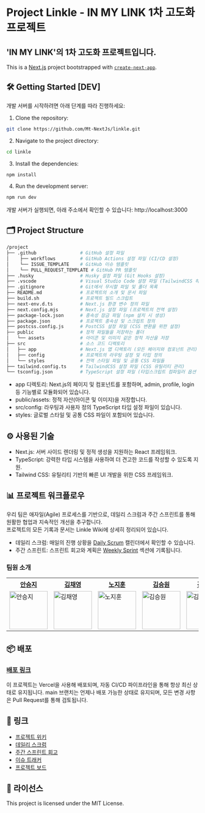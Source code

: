 # Project Linkle - IN MY LINK 1차 고도화 프로젝트

## 'IN MY LINK'의 1차 고도화 프로젝트입니다.

This is a [Next.js](https://nextjs.org) project bootstrapped with [`create-next-app`](https://nextjs.org/docs/app/api-reference/cli/create-next-app).

## 🛠️ Getting Started [DEV]

개발 서버를 시작하려면 아래 단계를 따라 진행하세요:

1. Clone the repository:

```bash
git clone https://github.com/Mt-NextJs/linkle.git
```

2. Navigate to the project directory:

```bash
cd linkle
```

3. Install the dependencies:

```bash
npm install
```

4. Run the development server:

```bash
npm run dev
```

개발 서버가 실행되면, 아래 주소에서 확인할 수 있습니다:
http://localhost:3000

## 🗂️ Project Structure

```bash
/project
├── .github                # GitHub 설정 파일
│    ├── workflows         # GitHub Actions 설정 파일 (CI/CD 설정)
│    └── ISSUE_TEMPLATE    # GitHub 이슈 템플릿
│    └── PULL_REQUEST_TEMPLATE # GitHub PR 템플릿
├── .husky                 # Husky 설정 파일 (Git Hooks 설정)
├── .vscode                # Visual Studio Code 설정 파일 (TailwindCSS 하이라이트 애드온 포함)
├── .gitignore             # Git에서 무시할 파일 및 폴더 목록
├── README.md              # 프로젝트의 소개 및 문서 파일
├── build.sh               # 프로젝트 빌드 스크립트
├── next-env.d.ts          # Next.js 환경 변수 정의 파일
├── next.config.mjs        # Next.js 설정 파일 (프로젝트의 전역 설정)
├── package-lock.json      # 종속성 잠금 파일 (npm 설치 시 생성)
├── package.json           # 프로젝트 종속성 및 스크립트 정의
├── postcss.config.js      # PostCSS 설정 파일 (CSS 변환을 위한 설정)
├── public                 # 정적 파일들을 저장하는 폴더
│   └── assets             # 아이콘 및 이미지 같은 정적 자산을 저장
├── src                    # 소스 코드 디렉토리
│   ├── app                # Next.js 앱 디렉토리 (모든 페이지와 컴포넌트 관리)
│   ├── config             # 프로젝트의 라우팅 설정 및 타입 정의
│   └── styles             # 전역 스타일 파일 및 공통 CSS 파일들
├── tailwind.config.ts     # TailwindCSS 설정 파일 (CSS 유틸리티 관리)
└── tsconfig.json          # TypeScript 설정 파일 (타입스크립트 컴파일러 옵션 정의)
```

- app 디렉토리: Next.js의 페이지 및 컴포넌트를 포함하며, admin, profile, login 등 기능별로 모듈화되어 있습니다.
- public/assets: 정적 자산(아이콘 및 이미지)을 저장합니다.
- src/config: 라우팅과 사용자 정의 TypeScript 타입 설정 파일이 있습니다.
- styles: 글로벌 스타일 및 공통 CSS 파일이 포함되어 있습니다.

## ⚙️ 사용된 기술

- Next.js: 서버 사이드 렌더링 및 정적 생성을 지원하는 React 프레임워크.
- TypeScript: 강력한 타입 시스템을 사용하여 더 견고한 코드를 작성할 수 있도록 지원.
- Tailwind CSS: 유틸리티 기반의 빠른 UI 개발을 위한 CSS 프레임워크.

## 📊 프로젝트 워크플로우

우리 팀은 애자일(Agile) 프로세스를 기반으로, 데일리 스크럼과 주간 스프린트를 통해 원활한 협업과 지속적인 개선을 추구합니다.<br/>프로젝트의 모든 기록과 문서는 Linkle Wiki에 상세히 정리되어 있습니다.

- 데일리 스크럼: 매일의 진행 상황을 [Daily Scrum](https://github.com/Mt-NextJs/linkle/wiki#-daily-scrum) 캘린더에서 확인할 수 있습니다.
- 주간 스프린트: 스프린트 회고와 계획은 [Weekly Sprint](https://github.com/Mt-NextJs/linkle/wiki#-weekly-sprint-discussion) 섹션에 기록됩니다.

### 팀원 소개

<div align="center">
  <table>
    <tr>
      <th><a href="https://github.com/s-ja">안승지</a></th>
      <th><a href="https://github.com/cchaeyoung">김채영</a></th>
      <th><a href="https://github.com/Defor721">노지훈</a></th>
      <th><a href="https://github.com/lumpenop">김승원</a></th>
      <th><a href="https://github.com/wynter24">김민경</a></th>
    </tr>
    <tr>
      <td><img src="https://github.com/s-ja.png" width="100" height="100" alt="안승지"></td>
      <td><img src="https://github.com/cchaeyoung.png" width="100" height="100" alt="김채영"></td>
      <td><img src="https://github.com/Defor721.png" width="100" height="100" alt="노지훈"></td>
      <td><img src="https://github.com/lumpenop.png" width="100" height="100" alt="김승원"></td>
      <td><img src="https://github.com/wynter24.png" width="100" height="100" alt="김민경"></td>
    </tr>
  </table>
</div>

## 📦 배포

### [배포 링크](https://linkle-nine.vercel.app/)

이 프로젝트는 Vercel을 사용해 배포되며, 자동 CI/CD 파이프라인을 통해 항상 최신 상태로 유지됩니다. main 브랜치는 언제나 배포 가능한 상태로 유지되며, 모든 변경 사항은 Pull Request를 통해 검토됩니다.

## 🔗 링크

- [프로젝트 위키](https://github.com/Mt-NextJs/linkle/wiki#-weekly-sprint-discussion)
- [데일리 스크럼](https://github.com/Mt-NextJs/linkle/wiki#-daily-scrum)
- [주간 스프린트 회고](https://github.com/Mt-NextJs/linkle/wiki#-weekly-sprint-discussion)
- [이슈 트래커](https://github.com/Mt-NextJs/linkle/issues)
- [프로젝트 보드](https://github.com/orgs/Mt-NextJs/projects/2)

## 📝 라이선스

This project is licensed under the MIT License.
